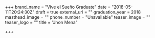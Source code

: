 +++
brand_name = "Vive el Sueño Graduate"
date = "2018-05-11T20:24:30Z"
draft = true
external_url = ""
graduation_year = 2018
masthead_image = ""
phone_number = "Unavailable"
teaser_image = ""
teaser_logo = ""
title = "Jhon Mena"

+++
